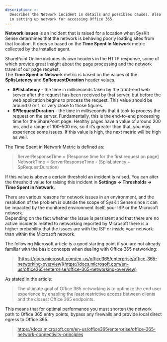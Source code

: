 ```yaml
---
description: >-
  Describes the Network incident in details and possibles causes. Also describes some common best practices
  in setting up network for accessing Office 365.
---
```


**Network issues** is an incident that is raised for a location when SysKit Sense determines that the network is behaving poorly loading sites from that location.
It does so based on the **Time Spent In Network** metric collected by the installed agent. 

SharePoint Online includes its own headers in the HTTP response, some of which provide great insight about the page processing and the network travel of our page request.  
The **Time Spent in Network** metric is based on the values of the **SpIisLatency** and **SpRequestDuration** header values.

- **SPIisLatency** - the time in milliseconds taken by the front-end web server after the request has been received by that server, but before the web application begins to process the request. This value should be around 0 or 1, or very close to those figures.
- **SPRequestDuration** - the time in milliseconds that it took to process the request on the server. Fundamentally, this is the end-to-end processing time for the SharePoint page. Healthy pages have a value of around 200 ms, and a range of 100–500 ms, so if it’s greater than that, you may experience some issues. If this value is high, the next metric will be high as well.

The Time Spent in Network Metric is defined as:
> ServerResponseTime = [Response time for the first request on page]  
> NetworkTime = ServerResponseTime - (SpIisLatency + SpRequestDuration)

If this value is above a certain threshold an incident is raised. You can alter the threshold value for raising this incident in **Settings -> Thresholds -> Time Spent in Network**.  

There are various reasons for network issues in an environment, and the resolution of the problem is outside the scope of SysKit Sense since it can be impacted by the monitored environment itself, your ISP or the Microsoft network.  
Depending on the fact whether the issue is persistent and that there are no active incidents related to networking reported by Microsoft there is a higher probability that the issues are with the ISP or inside your network than within the Microsoft network. 

The following Microsoft article is a good starting point if you are not already familiar with the basic concepts when dealing with Office 365 networking:  
>[https://docs.microsoft.com/en-us/office365/enterprise/office-365-networking-overview](https://docs.microsoft.com/en-us/office365/enterprise/office-365-networking-overview)

As stated in the article:
>The ultimate goal of Office 365 networking is to optimize the end user experience by enabling the least restrictive access between clients and the closest Office 365 endpoints.  

This means that for optimal performance you must shorten the network path to Office 365 entry points, bypass any firewalls and provide local direct egress to Office 365.

>https://docs.microsoft.com/en-us/office365/enterprise/office-365-network-connectivity-principles